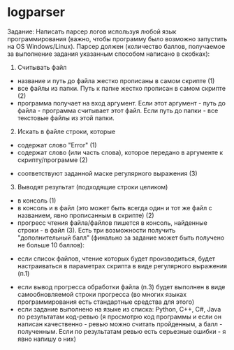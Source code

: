 # logparser
Задание:
Написать парсер логов используя любой язык программирования (важно, чтобы программу было возможно запустить на OS Windows/Linux).
Парсер должен (количество баллов, получаемое за выполнение задания указанным способом написано в скобках):
1) Считывать файл
+ название и путь до файла жестко прописаны в самом скрипте (1)
+ все файлы из папки. Путь к папке жестко прописан в самом скрипте (2)
+ программа получает на вход аргумент. Если этот аргумент - путь до файла - программа считывает этот файл. Если путь до папки - все текстовые файлы из этой папки.
2) Искать в файле строки, которые
+ содержат слово "Error" (1)
+ содержат слово (или часть слова), которое передано в аргументе к скрипту/программе (2)
- соответствуют заданной маске регулярного выражения (3)
3) Выводят результат (подходящие строки целиком)
+ в консоль (1)
+ в консоль и в файл (это может быть всегда один и тот же файл с названием, явно прописанным в скрипте) (2)
+ прогресс чтения файла/файлов пишется в консоль, найденные строки - в файл (3).
Есть три возможности получить "дополнительный балл" (финально за задание может быть получено не больше 10 баллов):
- если список файлов, чтение которых будет производиться, будет настраиваться в параметрах скрипта в виде регулярного выражения (п.1)
+ если вывод прогресса обработки файла (п.3) будет выполнен в виде самообновляемой строки прогресса (во многих языках программирования есть стандартные средства для этого)
+ если задание выполнено на языке из списка: Python, C++, C#, Java по результатам код-ревью (я просмотрю код программы и если он написан качественно - ревью можно считать пройденным, а балл - полученным. Если по результатам ревью есть серьезные ошибки - я явно напишу о них)
